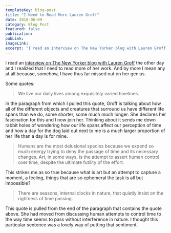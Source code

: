 ```yaml
---
templateKey: blog-post
title: "I Need to Read More Lauren Groff"
date: 2018-06-09
category: Blog Post
featured: false
publication:
pubLink:
imageLink:
excerpt: "I read an interview on The New Yorker blog with Lauren Groff the other day and I realized that I need to read more of her work. And by more I mean any at all because, somehow, I have thus far missed out on her genius."
---
```


I read an [interview on The New Yorker blog with Lauren Groff](https://www.theparisreview.org/blog/2018/06/05/my-own-boundaries-seem-to-be-fading-an-interview-with-lauren-groff/) the other day and I realized that I need to read more of her work. And by more I mean any at all because, somehow, I have thus far missed out on her genius.

Some quotes:

> We live our daily lives among exquisitely varied timelines.

In the paragraph from which I pulled this quote, Groff is talking about how all of the different objects and creatures that surround us have different life spans than we do, some shorter, some much much longer. She declares her fascination for this and I now join her. Thinking about it sends me down rabbit holes of wondering how our life spans affect our perception of time and how a day for the dog laid out next to me is a much larger proportion of her life than a day is for mine.

> Humans are the most delusional species because we expend so much energy trying to deny the passage of time and its necessary changes. Art, in some ways, is the attempt to assert human control over time, despite the ultimate futility of the effort.

This strikes me as so true because what is art but an attempt to capture a moment, a feeling, things that are so ephemeral the task is all but impossible? 

> There are seasons, internal clocks in nature, that quietly insist on the rightness of time passing.

This quote is pulled from the end of the paragraph that contains the quote above. She had moved from discussing human attempts to control time to the way time seems to pass without interference in nature. I thought this particular sentence was a lovely way of putting that sentiment.